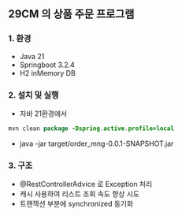 ## 29CM 의 상품 주문 프로그램

### 1. 환경
- Java 21
- Springboot 3.2.4
- H2 inMemory DB

### 2. 설치 및 실행
- 자바 21환경에서
```java
mvn clean package -Dspring.active.profile=local
```
- java -jar target/order_mng-0.0.1-SNAPSHOT.jar

### 3. 구조
- @RestControllerAdvice 로 Exception 처리
- 캐시 사용하여 리스트 조회 속도 향상 시도
- 트랜잭션 부분에 synchronized 동기화 


